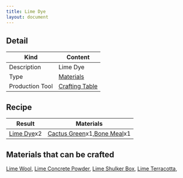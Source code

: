 ```yaml
---
title: Lime Dye
layout: document
---
```

## Detail

|Kind|Content|
|---|---|
|Description|Lime Dye|
|Type|[Materials](Materials)|
|Production Tool|[Crafting Table](Crafting_Table)|

## Recipe

|Result|Materials|
|---|---|
|[Lime Dye](Lime_Dye)x2|[Cactus Green](Cactus_Green)x1,[Bone Meal](Bone_Meal)x1|

## Materials that can be crafted

[Lime Wool](Lime_Wool),
[Lime Concrete Powder](Lime_Concrete_Powder),
[Lime Shulker Box](Lime_Shulker_Box),
[Lime Terracotta](Lime_Terracotta),
